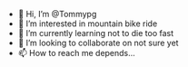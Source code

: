 - 👋 Hi, I’m @Tommypg
- 👀 I’m interested in mountain bike ride 
- 🌱 I’m currently learning not to die too fast 
- 💞️ I’m looking to collaborate on not sure yet 
- 📫 How to reach me depends...

<!---
Tommypg/Tommypg is a ✨ special ✨ repository because its `README.md` (this file) appears on your GitHub profile.
You can click the Preview link to take a look at your changes.
--->
